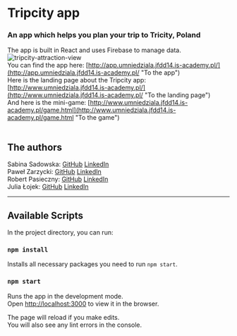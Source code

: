 # Tripcity app
### An app which helps you plan your trip to Tricity, Poland
The app is built in React and uses Firebase to manage data.<br />
![tripcity-attraction-view](https://user-images.githubusercontent.com/60198567/79464831-e2180d00-7ffa-11ea-8d8f-987f0bd3a0f4.gif)
<br />
You can find the app here: [http://app.umniedziala.jfdd14.is-academy.pl/](http://app.umniedziala.jfdd14.is-academy.pl/ "To the app")<br />
Here is the landing page about the Tripcity app: [http://www.umniedziala.jfdd14.is-academy.pl/](http://www.umniedziala.jfdd14.is-academy.pl/ "To the landing page")<br />
And here is the mini-game: [http://www.umniedziala.jfdd14.is-academy.pl/game.html](http://www.umniedziala.jfdd14.is-academy.pl/game.html "To the game")
<br />
<br />
## The authors
Sabina Sadowska: 
[GitHub](https://github.com/SabinaSadowska "Sabina's GitHub") [LinkedIn](https://www.linkedin.com/in/sabina-sadowska-04919b28/ "Sabina's LinkedIn")<br />
Paweł Zarzycki: 
[GitHub](https://github.com/zazulec "Paweł's GitHub") [LinkedIn](https://www.linkedin.com/in/pawe%C5%82-zarzycki-a38a40156/ "Paweł's LinkedIn")<br />
Robert Pasieczny: 
[GitHub](https://github.com/pasrobert "Robert's GitHub") [LinkedIn](https://www.linkedin.com/in/robert-pasieczny/ "Robert's LinkedIn")<br />
Julia Łojek: 
[GitHub](https://github.com/JuliaLojek "Julia's GitHub") [LinkedIn](https://www.linkedin.com/in/julia-lojek/ "Julia's LinkedIn")<br />

_______________________
## Available Scripts

In the project directory, you can run:

### `npm install`

Installs all necessary packages you need to run `npm start`.

### `npm start`

Runs the app in the development mode.<br />
Open [http://localhost:3000](http://localhost:3000) to view it in the browser.

The page will reload if you make edits.<br />
You will also see any lint errors in the console.

